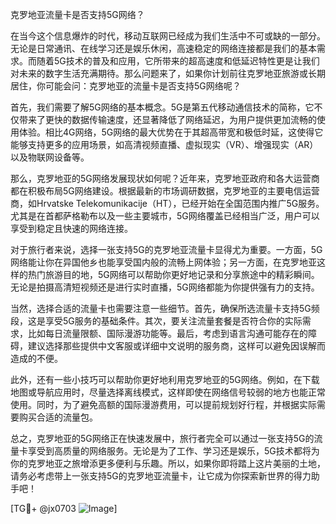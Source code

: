 克罗地亚流量卡是否支持5G网络？

在当今这个信息爆炸的时代，移动互联网已经成为我们生活中不可或缺的一部分。无论是日常通讯、在线学习还是娱乐休闲，高速稳定的网络连接都是我们的基本需求。而随着5G技术的普及和应用，它所带来的超高速度和低延迟特性更是让我们对未来的数字生活充满期待。那么问题来了，如果你计划前往克罗地亚旅游或长期居住，你可能会问：克罗地亚的流量卡是否支持5G网络呢？

首先，我们需要了解5G网络的基本概念。5G是第五代移动通信技术的简称，它不仅带来了更快的数据传输速度，还显著降低了网络延迟，为用户提供更加流畅的使用体验。相比4G网络，5G网络的最大优势在于其超高带宽和极低时延，这使得它能够支持更多的应用场景，如高清视频直播、虚拟现实（VR）、增强现实（AR）以及物联网设备等。

那么，克罗地亚的5G网络发展现状如何呢？近年来，克罗地亚政府和各大运营商都在积极布局5G网络建设。根据最新的市场调研数据，克罗地亚的主要电信运营商，如Hrvatske Telekomunikacije（HT），已经开始在全国范围内推广5G服务。尤其是在首都萨格勒布以及一些主要城市，5G网络覆盖已经相当广泛，用户可以享受到稳定且快速的网络连接。

对于旅行者来说，选择一张支持5G的克罗地亚流量卡显得尤为重要。一方面，5G网络能让你在异国他乡也能享受国内般的流畅上网体验；另一方面，在克罗地亚这样的热门旅游目的地，5G网络可以帮助你更好地记录和分享旅途中的精彩瞬间。无论是拍摄高清短视频还是进行实时直播，5G网络都能为你提供强有力的支持。

当然，选择合适的流量卡也需要注意一些细节。首先，确保所选流量卡支持5G频段，这是享受5G服务的基础条件。其次，要关注流量套餐是否符合你的实际需求，比如每日流量限额、国际漫游功能等。最后，考虑到语言沟通可能存在的障碍，建议选择那些提供中文客服或详细中文说明的服务商，这样可以避免因误解而造成的不便。

此外，还有一些小技巧可以帮助你更好地利用克罗地亚的5G网络。例如，在下载地图或导航应用时，尽量选择离线模式，这样即使在网络信号较弱的地方也能正常使用。同时，为了避免高额的国际漫游费用，可以提前规划好行程，并根据实际需要购买合适的流量包。

总之，克罗地亚的5G网络正在快速发展中，旅行者完全可以通过一张支持5G的流量卡享受到高质量的网络服务。无论是为了工作、学习还是娱乐，5G技术都将为你的克罗地亚之旅增添更多便利与乐趣。所以，如果你即将踏上这片美丽的土地，请务必考虑带上一张支持5G的克罗地亚流量卡，让它成为你探索新世界的得力助手吧！

[TG💪+ @jx0703 ![Image](https://github.com/user-attachments/assets/dbca1d08-cadb-493c-b0ec-ad6f7a83f270)]